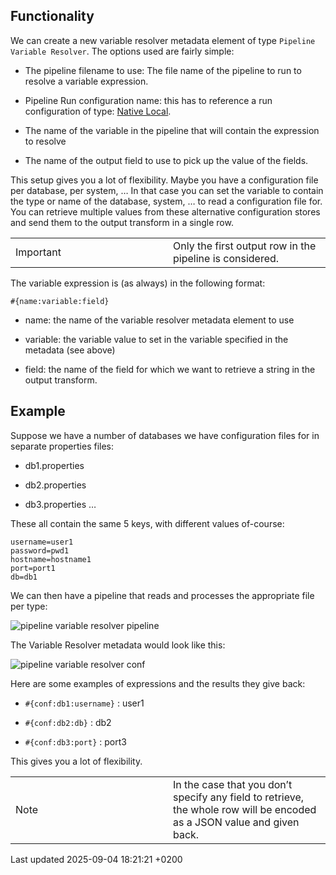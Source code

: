 <div id="header">

</div>

<div id="content">

<div class="sect1">

## Functionality

<div class="sectionbody">

<div class="paragraph">

We can create a new variable resolver metadata element of type `Pipeline Variable Resolver`. The options used are fairly simple:

</div>

<div class="ulist">

  - The pipeline filename to use: The file name of the pipeline to run to resolve a variable expression.

  - Pipeline Run configuration name: this has to reference a run configuration of type: [Native Local](pipeline/pipeline-run-configurations/native-local-pipeline-engine.z5nYzaAy4C).

  - The name of the variable in the pipeline that will contain the expression to resolve

  - The name of the output field to use to pick up the value of the fields.

</div>

<div class="paragraph">

This setup gives you a lot of flexibility. Maybe you have a configuration file per database, per system, …​ In that case you can set the variable to contain the type or name of the database, system, …​ to read a configuration file for. You can retrieve multiple values from these alternative configuration stores and send them to the output transform in a single row.

</div>

<div class="admonitionblock important">

<table>
<colgroup>
<col style="width: 50%" />
<col style="width: 50%" />
</colgroup>
<tbody>
<tr class="odd">
<td><div class="title">
Important
</div></td>
<td>Only the first output row in the pipeline is considered.</td>
</tr>
</tbody>
</table>

</div>

<div class="paragraph">

The variable expression is (as always) in the following format:

</div>

<div class="paragraph">

`#{name:variable:field}`

</div>

<div class="ulist">

  - name: the name of the variable resolver metadata element to use

  - variable: the variable value to set in the variable specified in the metadata (see above)

  - field: the name of the field for which we want to retrieve a string in the output transform.

</div>

</div>

</div>

<div class="sect1">

## Example

<div class="sectionbody">

<div class="paragraph">

Suppose we have a number of databases we have configuration files for in separate properties files:

</div>

<div class="ulist">

  - db1.properties

  - db2.properties

  - db3.properties …​

</div>

<div class="paragraph">

These all contain the same 5 keys, with different values of-course:

</div>

<div class="listingblock">

<div class="content">

``` highlight
username=user1
password=pwd1
hostname=hostname1
port=port1
db=db1
```

</div>

</div>

<div class="paragraph">

We can then have a pipeline that reads and processes the appropriate file per type:

</div>

<div class="imageblock">

<div class="content">

![pipeline variable resolver pipeline](../assets/images/metadata-types/variable-resolver/pipeline-variable-resolver-pipeline.png)

</div>

</div>

<div class="paragraph">

The Variable Resolver metadata would look like this:

</div>

<div class="imageblock">

<div class="content">

![pipeline variable resolver conf](../assets/images/metadata-types/variable-resolver/pipeline-variable-resolver-conf.png)

</div>

</div>

<div class="paragraph">

Here are some examples of expressions and the results they give back:

</div>

<div class="ulist">

  - `#{conf:db1:username}` : user1

  - `#{conf:db2:db}` : db2

  - `#{conf:db3:port}` : port3

</div>

<div class="paragraph">

This gives you a lot of flexibility.

</div>

<div class="admonitionblock note">

<table>
<colgroup>
<col style="width: 50%" />
<col style="width: 50%" />
</colgroup>
<tbody>
<tr class="odd">
<td><div class="title">
Note
</div></td>
<td>In the case that you don’t specify any field to retrieve, the whole row will be encoded as a JSON value and given back.</td>
</tr>
</tbody>
</table>

</div>

</div>

</div>

</div>

<div id="footer">

<div id="footer-text">

Last updated 2025-09-04 18:21:21 +0200

</div>

</div>
